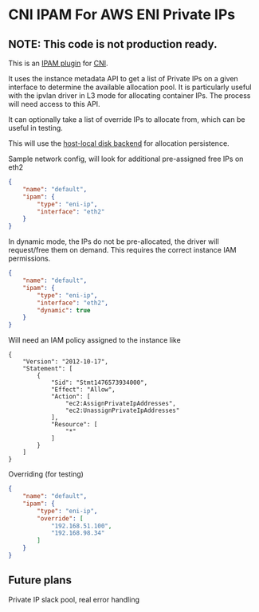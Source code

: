 # CNI IPAM For AWS ENI Private IPs

## NOTE: This code is not production ready.

This is an [IPAM plugin](https://github.com/containernetworking/cni/blob/master/SPEC.md#ip-allocation) for [CNI](https://github.com/containernetworking/cni).

It uses the instance metadata API to get a list of Private IPs on a given
interface to determine the available allocation pool. It is particularly useful
with the ipvlan driver in L3 mode for allocating container IPs. The process will
need access to this API.

It can optionally take a list of override IPs to allocate from, which can be
useful in testing.

This will use the [host-local disk backend](https://github.com/containernetworking/cni/tree/master/plugins/ipam/host-local) for allocation persistence.

Sample network config, will look for additional pre-assigned free IPs on eth2

```json
{
    "name": "default",
    "ipam": {
        "type": "eni-ip",
        "interface": "eth2"
    }
}
```

In dynamic mode, the IPs do not be pre-allocated, the driver will request/free them on demand. This requires the correct instance IAM permissions.

```json
{
    "name": "default",
    "ipam": {
        "type": "eni-ip",
        "interface": "eth2",
        "dynamic": true
    }
}
```

Will need an IAM policy assigned to the instance like

```
{
    "Version": "2012-10-17",
    "Statement": [
        {
            "Sid": "Stmt1476573934000",
            "Effect": "Allow",
            "Action": [
                "ec2:AssignPrivateIpAddresses",
                "ec2:UnassignPrivateIpAddresses"
            ],
            "Resource": [
                "*"
            ]
        }
    ]
}
```



Overriding (for testing)

```json
{
    "name": "default",
    "ipam": {
        "type": "eni-ip",
        "override": [
            "192.168.51.100",
            "192.168.98.34"
        ]
    }
}
```

## Future plans

Private IP slack pool, real error handling
